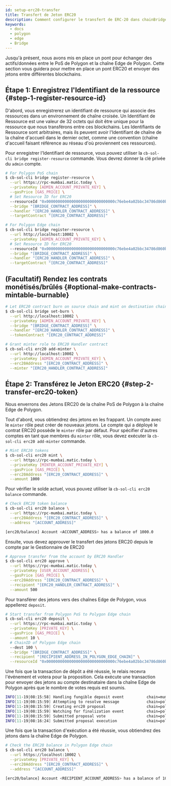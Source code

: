 ```yaml
---
id: setup-erc20-transfer
title: Transfert de Jeton ERC20
description: Comment configurer le transfert de ERC-20 dans chainBridge
keywords:
  - docs
  - polygon
  - edge
  - Bridge
---
```


Jusqu'à présent, nous avons mis en place un pont pour échanger des actifs/données entre le PoS de Polygon et la chaîne Edge de Polygon. Cette section vous guidera pour mettre en place un pont ERC20 et envoyer des jetons entre différentes blockchains.

## Étape 1: Enregistrez l'Identifiant de la ressource {#step-1-register-resource-id}

D'abord, vous enregistrerez un identifiant de ressource qui associe des ressources dans un environnement de chaîne croisée. Un Identifiant de Ressource est une valeur de 32 octets qui doit être unique pour la ressource que nous transférons entre ces blockchains. Les Identifiants de Ressource sont arbitraires, mais ils peuvent avoir l'Identifiant de chaîne de la chaîne d'accueil dans le dernier octet, comme une convention (chaîne d'accueil faisant référence au réseau d'où proviennent ces ressources).

Pour enregistrer l'Identifiant de ressource, vous pouvez utiliser la `cb-sol-cli bridge register-resource` commande. Vous devrez donner la clé privée du `admin` compte.

```bash
# For Polygon PoS chain
$ cb-sol-cli bridge register-resource \
  --url https://rpc-mumbai.matic.today \
  --privateKey [ADMIN_ACCOUNT_PRIVATE_KEY] \
  --gasPrice [GAS_PRICE] \
  # Set Resource ID for ERC20
  --resourceId "0x000000000000000000000000000000c76ebe4a02bbc34786d860b355f5a5ce00" \
  --bridge "[BRIDGE_CONTRACT_ADDRESS]" \
  --handler "[ERC20_HANDLER_CONTRACT_ADDRESS]" \
  --targetContract "[ERC20_CONTRACT_ADDRESS]"

# For Polygon Edge chain
$ cb-sol-cli bridge register-resource \
  --url http://localhost:10002 \
  --privateKey [ADMIN_ACCOUNT_PRIVATE_KEY] \
  # Set Resource ID for ERC20
  --resourceId "0x000000000000000000000000000000c76ebe4a02bbc34786d860b355f5a5ce00" \
  --bridge "[BRIDGE_CONTRACT_ADDRESS]" \
  --handler "[ERC20_HANDLER_CONTRACT_ADDRESS]" \
  --targetContract "[ERC20_CONTRACT_ADDRESS]"
```

## (Facultatif) Rendez les contrats monétisés/brûlés {#optional-make-contracts-mintable-burnable}


```bash
# Let ERC20 contract burn on source chain and mint on destination chain
$ cb-sol-cli bridge set-burn \
  --url http://localhost:10002 \
  --privateKey [ADMIN_ACCOUNT_PRIVATE_KEY] \
  --bridge "[BRIDGE_CONTRACT_ADDRESS]" \
  --handler "[ERC20_HANDLER_CONTRACT_ADDRESS]" \
  --tokenContract "[ERC20_CONTRACT_ADDRESS]"

# Grant minter role to ERC20 Handler contract
$ cb-sol-cli erc20 add-minter \
  --url http://localhost:10002 \
  --privateKey [ADMIN_ACCOUNT_PRIVATE_KEY] \
  --erc20Address "[ERC20_CONTRACT_ADDRESS]" \
  --minter "[ERC20_HANDLER_CONTRACT_ADDRESS]"
```

## Étape 2: Transférez le Jeton ERC20 {#step-2-transfer-erc20-token}

Nous enverrons des Jetons ERC20 de la chaîne PoS de Polygon à la chaîne Edge de Polygon.

Tout d'abord, vous obtiendrez des jetons en les frappant. Un compte avec le `minter` rôle peut créer de nouveaux jetons. Le compte qui a déployé le contrat ERC20 possède le `minter` rôle par défaut. Pour spécifier d'autres comptes en tant que membres du `minter` rôle, vous devez exécuter la `cb-sol-cli erc20 add-minter` commande.

```bash
# Mint ERC20 tokens
$ cb-sol-cli erc20 mint \
  --url https://rpc-mumbai.matic.today \
  --privateKey [MINTER_ACCOUNT_PRIVATE_KEY] \
  --gasPrice [GAS_PRICE] \
  --erc20Address "[ERC20_CONTRACT_ADDRESS]" \
  --amount 1000
```

Pour vérifier le solde actuel, vous pouvez utiliser la `cb-sol-cli erc20 balance` commande.

```bash
# Check ERC20 token balance
$ cb-sol-cli erc20 balance \
  --url https://rpc-mumbai.matic.today \
  --erc20Address "[ERC20_CONTRACT_ADDRESS]" \
  --address "[ACCOUNT_ADDRESS]"

[erc20/balance] Account <ACCOUNT_ADDRESS> has a balance of 1000.0
```

Ensuite, vous devez approuver le transfert des jetons ERC20 depuis le compte par le Gestionnaire de ERC20

```bash
# Approve transfer from the account by ERC20 Handler
$ cb-sol-cli erc20 approve \
  --url https://rpc-mumbai.matic.today \
  --privateKey [USER_ACCOUNT_ADDRESS] \
  --gasPrice [GAS_PRICE] \
  --erc20Address "[ERC20_CONTRACT_ADDRESS]" \
  --recipient "[ERC20_HANDLER_CONTRACT_ADDRESS]" \
  --amount 500
```

Pour transférer des jetons vers des chaînes Edge de Polygon, vous appellerez `deposit`.

```bash
# Start transfer from Polygon PoS to Polygon Edge chain
$ cb-sol-cli erc20 deposit \
  --url https://rpc-mumbai.matic.today \
  --privateKey [PRIVATE_KEY] \
  --gasPrice [GAS_PRICE] \
  --amount 10 \
  # ChainID of Polygon Edge chain
  --dest 100 \
  --bridge "[BRIDGE_CONTRACT_ADDRESS]" \
  --recipient "[RECIPIENT_ADDRESS_IN_POLYGON_EDGE_CHAIN]" \
  --resourceId "0x000000000000000000000000000000c76ebe4a02bbc34786d860b355f5a5ce00"
```

Une fois que la transaction de dépôt a été réussie, le relais recevra l'événement et votera pour la proposition. Cela exécute une transaction pour envoyer des jetons au compte destinataire dans la chaîne Edge de Polygon après que le nombre de votes requis est soumis.

```bash
INFO[11-19|08:15:58] Handling fungible deposit event          chain=mumbai dest=100 nonce=1
INFO[11-19|08:15:59] Attempting to resolve message            chain=polygon-edge type=FungibleTransfer src=99 dst=100 nonce=1 rId=000000000000000000000000000000c76ebe4a02bbc34786d860b355f5a5ce00
INFO[11-19|08:15:59] Creating erc20 proposal                  chain=polygon-edge src=99 nonce=1
INFO[11-19|08:15:59] Watching for finalization event          chain=polygon-edge src=99 nonce=1
INFO[11-19|08:15:59] Submitted proposal vote                  chain=polygon-edge tx=0x67a97849951cdf0480e24a95f59adc65ae75da23d00b4ab22e917a2ad2fa940d src=99 depositNonce=1 gasPrice=1
INFO[11-19|08:16:24] Submitted proposal execution             chain=polygon-edge tx=0x63615a775a55fcb00676a40e3c9025eeefec94d0c32ee14548891b71f8d1aad1 src=99 dst=100 nonce=1 gasPrice=5
```

Une fois que la transaction d'exécution a été réussie, vous obtiendrez des jetons dans la chaîne Edge de Polygon.

```bash
# Check the ERC20 balance in Polygon Edge chain
$ cb-sol-cli erc20 balance \
  --url https://localhost:10002 \
  --privateKey [PRIVATE_KEY] \
  --erc20Address "[ERC20_CONTRACT_ADDRESS]" \
  --address "[ACCOUNT_ADDRESS]"

[erc20/balance] Account <RECIPIENT_ACCOUNT_ADDRESS> has a balance of 10.0
```
